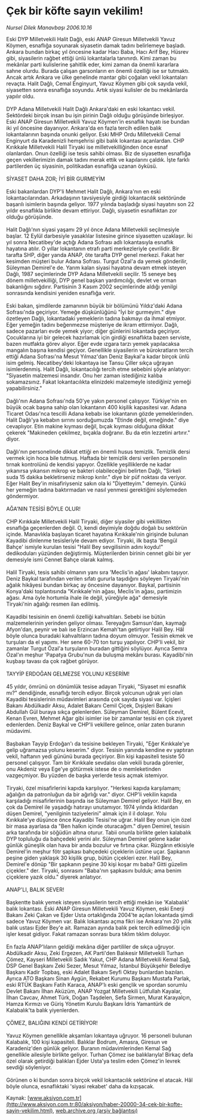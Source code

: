 # Çek bir köfte sayın vekilim!

*Nursel Dilek Manavbaşı 2006.10.16*

<font class="agenda2NewsSpot">
 Eski DYP Milletvekili Halit Dağlı, eski ANAP Giresun Milletvekili Yavuz Köymen, esnaflığa soyunarak siyasetin damak tadını belirlemeye başladı.
</font>
<font class="newsDetail">
 Ankara bundan birkaç yıl öncesine kadar Hacı Baba, Hacı Arif Bey, Hüsrev gibi, siyasilerin rağbet ettiği ünlü lokantalarla tanınırdı. Kimi zaman bu mekânlar parti kulislerine şahitlik eder, kimi zaman da önemli kararlara sahne olurdu. Burada çalışan garsonların en önemli özelliği ise sır tutmaktı. Ancak artık Ankara ve ülke genelinde mantar gibi çoğalan vekil lokantaları revaçta. Halit Dağlı, Cemal Enginyurt, Yavuz Köymen gibi çok sayıda vekil, siyasetten sonra esnaflığa soyundu. Artık siyasi kulisler de bu mekânlarda yapılır oldu.
 <br/>
 <br/>
 DYP Adana Milletvekili Halit Dağlı Ankara'daki en eski lokantacı vekil. Sektördeki birçok insan bu işin pirinin Dağlı olduğu görüşünde birleşiyor. Eski ANAP Giresun Milletvekili Yavuz Köymen'in esnaflık hayatı ise bundan iki yıl öncesine dayanıyor. Ankara'da en fazla tercih edilen balık lokantalarının başında onunki geliyor. Eski MHP Ordu Milletvekili Cemal Enginyurt da Karadenizli hemşehrisi gibi balık lokantası açanlardan. CHP Kırıkkale Milletvekili Halil Tiryaki ise milletvekilliğinden önce esnaf olanlardan. Onun özelliği ise tesis sahibi olması. Biz de siyasetten esnaflığa geçen vekillerimizin damak tadını merak ettik ve kapılarını çaldık. İşte farklı partilerden üç siyasinin, politikadan esnaflığa uzanan öyküsü.
 <br/>
 <br/>
 SİYASET DAHA ZOR; İYİ BİR GURMEYİM
 <br/>
 <br/>
 Eski bakanlardan DYP'li Mehmet Halit Dağlı, Ankara'nın en eski lokantacılarından. Arkadaşının tavsiyesiyle girdiği lokantacılık sektöründe başarılı isimlerin başında geliyor. 1977 yılında başladığı siyasi hayatını son 22 yıldır esnaflıkla birlikte devam ettiriyor. Dağlı, siyasetin esnaflıktan zor olduğu görüşünde.
 <br/>
 <br/>
 Halit Dağlı'nın siyasi yaşamı 29 yıl önce Adana Milletvekili seçilmesiyle başlar. 12 Eylül darbesiyle yasaklılar listesine girince siyasetten uzaklaşır. İki yıl sonra Necatibey'de açtığı Adana Sofrası adlı lokantasıyla esnaflık hayatına atılır. O yıllar lokantanın etrafı parti merkezleriyle çevrilidir. Bir tarafta SHP, diğer yanda ANAP, öte tarafta DYP genel merkezi. Fakat her kesimden müşteri bulur Adana Sofrası. Turgut Özal'a da yemek gönderilir, Süleyman Demirel'e de. Yarım kalan siyasi hayatına devam etmek isteyen Dağlı, 1987 seçimlerinde DYP Adana Milletvekili seçilir. 15 seneye beş dönem milletvekilliği, DYP genel başkan yardımcılığı, devlet ve orman bakanlığını sığdırır. Partisinin 3 Kasım 2002 seçimlerinde aldığı yenilgi sonrasında kendisini yeniden esnaflığa verir.
 <br/>
 <br/>
 Eski bakan, şimdilerde zamanının büyük bir bölümünü Yıldız'daki Adana Sofrası'nda geçiriyor. Yemeğe düşkünlüğünü "İyi bir gurmeyim." diye özetleyen Dağlı, lokantadaki yemeklerin tadına bakmayı da ihmal etmiyor. Eğer yemeğin tadını beğenmezse müşteriye de ikram ettirmiyor. Dağlı, sadece pazarları evde yemek yiyor; diğer günlerini lokantada geçiriyor. Çocuklarına iyi bir gelecek hazırlamak için girdiği esnaflıkta bazen serviste, bazen mutfakta görev alıyor. Eğer evde ızgara tarzı yemek yapılacaksa mangalın başına kendisi geçiyor. Genellikle siyasilerin ve bürokratların tercih ettiği Adana Sofrası'na Mesut Yılmaz'dan Deniz Baykal'a kadar birçok ünlü isim gelmiş. Necatibey'deki lokantaya ise Tansu Çiller sıkça uğrayan isimlerdenmiş. Halit Dağlı, lokantacılığı tercih etme sebebini şöyle anlatıyor: "Siyasetin malzemesi insandır. Onu her zaman istediğiniz kalıba sokamazsınız. Fakat lokantacılıkta elinizdeki malzemeyle istediğiniz yemeği yapabilirsiniz."
 <br/>
 <br/>
 Dağlı'nın Adana Sofrası'nda 50'ye yakın personel çalışıyor. Türkiye'nin en büyük ocak başına sahip olan lokantanın 400 kişilik kapasitesi var. Adana Ticaret Odası'nca tescilli Adana kebabı ise lokantanın gözde yemeklerinden. Halit Dağlı'ya kebabın sırrını sorduğumuzda "Etinde değil, emeğinde." diye cevaplıyor. Etin makine kıyması değil, bıçak kıyması olduğuna dikkat çekerek "Makineden çekilmez, bıçakla doğranır. Bu da etin lezzetini artırır." diyor.
 <br/>
 <br/>
 Dağlı'nın personelinde dikkat ettiği en önemli husus temizlik. Temizlik dersi vermek için hoca bile tutmuş. Haftada bir temizlik dersi verilen personelin tırnak kontrolünü de kendisi yapıyor. Özellikle yeşilliklerde ne kadar yıkanırsa yıkansın mikrop ve bakteri olabileceğini belirten Dağlı, "Sirkeli suda 15 dakika bekletirseniz mikrop kırılır." diye bir püf noktası da veriyor. Eğer Halit Bey'in misafiriyseniz sakın ola ki "Diyetteyim." demeyin. Çünkü her yemeğin tadına baktırmadan ve nasıl yenmesi gerektiğini söylemeden göndermiyor.
 <br/>
 <br/>
 AĞA'NIN TESİSİ BÖYLE OLUR!
 <br/>
 <br/>
 CHP Kırıkkale Milletvekili Halil Tiryaki, diğer siyasiler gibi vekillikten esnaflığa geçenlerden değil. O, kendi deyimiyle doğdu doğalı bu sektörün içinde. Manavlıkla başlayan ticaret hayatına Kırıkkale'nin girişinde bulunan Kayadibi dinlenme tesisleriyle devam ediyor. Tiryaki, ilk başta 'Bengül Bahçe' ismiyle kurulan tesisi "Halil Bey sevgilisinin adını koydu!" dedikoduları yüzünden değiştirmiş. Müşterilerden birinin cennet gibi bir yer demesiyle ismi Cennet Bahçe olarak kalmış.
 <br/>
 <br/>
 Halil Tiryaki, tesis sahibi olmanın yanı sıra 'Meclis'in ağası' lakabını taşıyor. Deniz Baykal tarafından verilen sıfatı gururla taşıdığını söyleyen Tiryaki'nin ağalık hikâyesi bundan birkaç ay öncesine dayanıyor. Baykal, partisinin Konya'daki toplantısında "Kırıkkale'nin ağası, Meclis'in ağası, partimizin ağası. Ama öyle hortumla ihale ile değil, yüreğiyle ağa" demesiyle Tiryaki'nin ağalığı resmen ilan edilmiş.
 <br/>
 <br/>
 Kayadibi tesisinin en önemli özelliği kahvaltıları. Sebebi ise bütün malzemelerinin yerinden geliyor olması. Tereyağını Samsun'dan, kaymağı Afyon'dan, peynir ve balı ise Erzincan Kemah'tan getirtiyor Halil Bey. Hâl böyle olunca buradaki kahvaltıların tadına doyum olmuyor. Tesisin ekmek ve turşuları da el yapımı. Her sene 60-70 ton turşu yapılıyor. CHP'li vekil, bir zamanlar Turgut Özal'a turşuların buradan gittiğini söylüyor. Ayrıca Semra Özal'ın meşhur 'Papatya Grubu'nun da buluşma mekânı burası. Kayadibi'nin kuşbaşı tavası da çok rağbet görüyor.
 <br/>
 <br/>
 TAYYİP ERDOĞAN GELMEZSE YOLUNU KESERİM!
 <br/>
 <br/>
 45 yıldır, ömrünü on dönümlük tesise adayan Tiryaki, "Siyaset mi esnaflık mı?" dendiğinde, esnaflığı tercih ediyor. Birçok yolcunun uğrak yeri olan Kayadibi tesislerinin müdavimleri arasında çok sayıda siyasi var. İçişleri Bakanı Abdülkadir Aksu, Adalet Bakanı Cemil Çiçek, Dışişleri Bakanı Abdullah Gül buraya sıkça gelenlerden. Süleyman Demirel, Bülent Ecevit, Kenan Evren, Mehmet Ağar gibi isimler ise bir zamanlar tesisi en çok ziyaret edenlerden. Deniz Baykal ve CHP'li vekillere gelince, onlar zaten buranın müdavimi.
 <br/>
 <br/>
 Başbakan Tayyip Erdoğan'ı da tesisine bekleyen Tiryaki, "Eğer Kırıkkale'ye gelip uğramazsa yolunu keserim." diyor. Tesisin yanında kendine ev yaptıran vekil, haftanın yedi gününü burada geçiriyor. Bin kişi kapasiteli tesiste 50 personel çalışıyor. Tam bir Kırıkkale sevdalısı olan vekili burada görenler, onu Akdeniz veya Ege'ye götürmek istese de o memleketinden vazgeçmiyor. Bu yüzden de başka yerlerde tesis açmak istemiyor.
 <br/>
 <br/>
 Tiryaki, özel misafirlerini kapıda karşılıyor. "Herkesi kapıda karşılamam; ağalığın da patronluğun da bir ağırlığı var." diyor. CHP'li vekilin kapıda karşıladığı misafirlerinin başında ise Süleyman Demirel geliyor. Halil Bey, en çok da Demirel ile yaşadığı hatırayı unutamıyor. 1974 yılında iktidardan düşen Demirel, "yenilginin taziyelerini" almak için il il dolaşır. Yolu Kırıkkale'ye düşünce önce Kayadibi Tesisi'ne uğrar. Halil Bey onun için özel bir masa ayarlasa da "Ben halkın içinde oturacağım." diyen Demirel, tesisin arka tarafında bir söğüdün altına oturur. Tabii onunla birlikte gelen kalabalık DYP topluluğu da bahçedeki yerini alır. Süleyman Demirel gelene kadar günlük güneşlik olan hava bir anda bozulur ve fırtına çıkar. Rüzgârın etkisiyle Demirel'in meşhur fötr şapkası bahçedeki çiçeklerin üstüne uçar. Şapkanın peşine giden yaklaşık 30 kişilik grup, bütün çiçekleri ezer. Halil Bey, Demirel'e dönüp "Bir şapkanın peşine 30 kişi koşar mı baba? Gitti güzelim çiçekler." der. Tiryaki, sonrasını "Baba'nın şapkasını bulduk; ama benim çiçeklere yazık oldu." diyerek anlatıyor.
 <br/>
 <br/>
 ANAP'LI, BALIK SEVER!
 <br/>
 <br/>
 Başkentte balık yemek isteyen siyasilerin tercih ettiği mekân ise 'Kalabalık' balık lokantası. Eski ANAP Giresun Milletvekili Yavuz Köymen, eski Enerji Bakanı Zeki Çakan ve Ejder Usta ortaklığında 2004'te açılan lokantada şimdi sadece Yavuz Köymen var. Balık lokantası açma fikri ise Ankara'nın 20 yıllık balık ustası Ejder Bey'e ait. Ramazan ayında balık pek tercih edilmediği için işler kesat gidiyor. Fakat ramazan sonrası bura tıklım tıklım doluyor.
 <br/>
 <br/>
 En fazla ANAP'lıların geldiği mekâna diğer partililer de sıkça uğruyor. Abdülkadir Aksu, Zeki Ergezen, AK Parti'den Balıkesir Milletvekili Turhan Çömez, Kayseri Milletvekili Sadık Yakut, CHP Adana Milletvekili Kemal Sağ, DSP Genel Başkanı Zeki Sezer, Mesut Yılmaz, İstanbul Büyükşehir Belediye Başkanı Kadir Topbaş, eski Adalet Bakanı Seyfi Oktay bunlardan bazıları. Ayrıca ATO Başkanı Sinan Aygün, Rekabet Kurumu Başkanı Mustafa Parlak, eski RTÜK Başkanı Fatih Karaca, ANAP'lı eski gençlik ve spordan sorumlu Devlet Bakanı İlhan Aküzüm, ANAP Yozgat Milletvekili Lütfullah Kayalar, İlhan Cavcav, Ahmet Türk, Doğan Taşdelen, Sefa Sirmen, Murat Karayalçın, Hamza Kırmızı ve Güriş Yönetim Kurulu Başkanı İdris Yamantürk de Kalabalık'ta balık yiyenlerden.
 <br/>
 <br/>
 ÇÖMEZ, BALIĞINI KENDİ GETİRİYOR!
 <br/>
 <br/>
 Yavuz Köymen genellikle akşamları lokantaya uğruyor. 16 personeli bulunan Kalabalık, 100 kişi kapasiteli. Balıklar Bodrum, Amasra, Giresun ve Karadeniz'den günlük geliyor. Buranın müdavimlerinden Kemal Sağ genellikle ailesiyle birlikte geliyor. Turhan Çömez ise balıklarıyla! Birkaç defa özel olarak getirdiği balıkları Ejder Usta'ya teslim eden Çömez'in levrek sevdiği söyleniyor.
 <br/>
 <br/>
 Görünen o ki bundan sonra birçok vekil lokantacılık sektörüne el atacak. Hâl böyle olunca, esnaflıktaki 'siyasi rekabet' daha da kızışacak.
 <br/>
</font>

Kaynak: [www.aksiyon.com.tr](http://www.aksiyon.com.tr:80/aksiyon/haber-20000-34-cek-bir-kofte-sayin-vekilim.html), [web.archive.org (arşiv bağlantısı)](http://web.archive.org/web/20110125110301/http://www.aksiyon.com.tr:80/aksiyon/haber-20000-34-cek-bir-kofte-sayin-vekilim.html)
